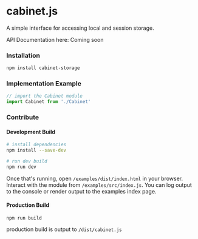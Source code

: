 # cabinet.js
A simple interface for accessing local and session storage.

API Documentation here: Coming soon


### Installation
```bash
npm install cabinet-storage
```

### Implementation Example
```js
// import the Cabinet module
import Cabinet from './Cabinet'
```

### Contribute
#### Development Build
```bash
# install dependencies
npm install --save-dev

# run dev build
npm run dev
```
Once that's running, open `/examples/dist/index.html` in your browser.
Interact with the module from `/examples/src/index.js`.  You can log output to the console or render output to the examples index page.

#### Production Build
```
npm run build
```
production build is output to `/dist/cabinet.js`
